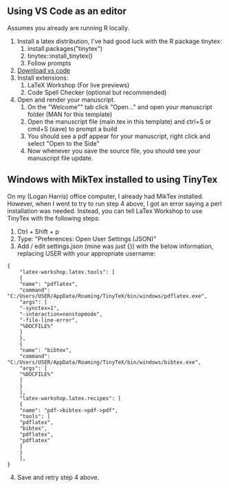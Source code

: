 ## Using VS Code as an editor

Assumes you already are running R locally.

1. Install a latex distribution, I've had good luck with the R package tinytex:
    1. install.packages("tinytex")
    2. tinytex::install_tinytex()
    3. Follow prompts
2. [Download vs code](https://code.visualstudio.com/download)
3. Install extensions:
    1. LaTeX Workshop (For live previews)
    2. Code Spell Checker (optional but recommended)
4. Open and render your manuscript.
    1. On the "Welcome"" tab click "Open..." and open your manuscript folder (MAN for this template)
    2. Open the manuscript file (main.tex in this template) and ctrl+S or cmd+S (save) to prompt a build
    3. You should see a pdf appear for your manuscript, right click and select "Open to the Side"
    4. Now whenever you save the source file, you should see your manuscript file update.

## Windows with MikTex installed to using TinyTex

On my (Logan Harris) office computer, I already had MikTex installed. However, when I went to try to run step 4 above, I got an error saying a perl installation was needed. Instead, you can tell LaTex Workshop to use TinyTex with the following steps:

1. Ctrl + Shift + p
2. Type: "Preferences: Open User Settings (JSON)" 
3. Add / edit settings.json (mine was just {}) with the below information, replacing USER with your appropriate username:
```
{
    "latex-workshop.latex.tools": [
    {
    "name": "pdflatex",
    "command": "C:/Users/USER/AppData/Roaming/TinyTeX/bin/windows/pdflatex.exe",
    "args": [
    "-synctex=1",
    "-interaction=nonstopmode",
    "-file-line-error",
    "%DOCFILE%"
    ]
    },
    {
    "name": "bibtex",
    "command": "C:/Users/USER/AppData/Roaming/TinyTeX/bin/windows/bibtex.exe",
    "args": [
    "%DOCFILE%"
    ]
    }
    ],
    "latex-workshop.latex.recipes": [
    {
    "name": "pdf->bibtex->pdf->pdf",
    "tools": [
    "pdflatex",
    "bibtex",
    "pdflatex",
    "pdflatex"
    ]
    }
    ],
}
```
4. Save and retry step 4 above.
